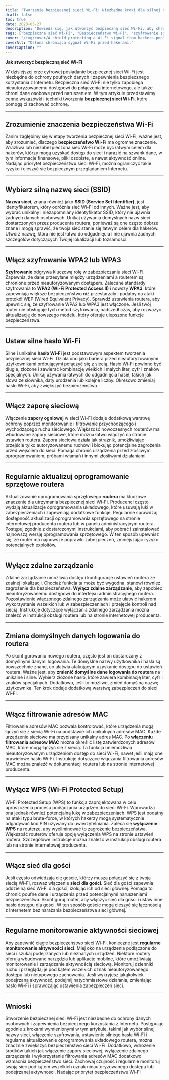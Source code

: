 ```yaml
---
title: "Tworzenie bezpiecznej sieci Wi-Fi: Niezbędne kroki dla silnej ochrony online"
draft: false
toc: true
date: 2023-05-27
description: "Dowiedz się, jak utworzyć bezpieczną sieć Wi-Fi, aby chronić swoje dane i zapewnić bezpieczne korzystanie z Internetu."
tags: ["bezpieczna sieć Wi-Fi", "Bezpieczeństwo Wi-Fi", "szyfrowanie sieci", "Hasło Wi-Fi", "aktualizacje oprogramowania sprzętowego routera", "ochrona firewall", "zdalne zarządzanie wyłączone", "domyślny login routera", "Filtrowanie adresów MAC", "wyłączenie WPS", "sieć gości", "monitorowanie aktywności sieciowej", "bezpieczeństwo online", "ochrona danych", "prywatność sieci", "cyberbezpieczeństwo", "sieć bezprzewodowa", "bezpieczeństwo w internecie", "zabezpieczenia sieciowe", "podatność sieci"]
cover: "/img/cover/A_shield_protecting_a_Wi-Fi_signal_from_hackers.png"
coverAlt: "Osłona chroniąca sygnał Wi-Fi przed hakerami."
coverCaption: ""
---
```


**Jak stworzyć bezpieczną sieć Wi-Fi**

W dzisiejszej erze cyfrowej posiadanie bezpiecznej sieci Wi-Fi jest niezbędne do ochrony poufnych danych i zapewnienia bezpiecznego korzystania z Internetu. Bezpieczna sieć Wi-Fi nie tylko zapobiega nieautoryzowanemu dostępowi do połączenia internetowego, ale także chroni dane osobowe przed naruszeniem. W tym artykule przedstawimy cenne wskazówki i techniki tworzenia **bezpiecznej sieci Wi-Fi**, które pomogą ci zachować ochronę.

______

## Zrozumienie znaczenia bezpieczeństwa Wi-Fi

Zanim zagłębimy się w etapy tworzenia bezpiecznej sieci Wi-Fi, ważne jest, aby zrozumieć, dlaczego **bezpieczeństwo Wi-Fi** ma ogromne znaczenie. Wrażliwa lub niezabezpieczona sieć Wi-Fi może być łatwym celem dla hakerów, którzy mogą uzyskać dostęp do sieci i narazić na szwank dane, w tym informacje finansowe, pliki osobiste, a nawet aktywność online. Nadając priorytet bezpieczeństwu sieci Wi-Fi, można ograniczyć takie ryzyko i cieszyć się bezpiecznym przeglądaniem Internetu.

______

## Wybierz silną nazwę sieci (SSID)

**Nazwa sieci**, znana również jako **SSID (Service Set Identifier)**, jest identyfikatorem, który odróżnia sieć Wi-Fi od innych. Ważne jest, aby wybrać unikalny i niezapomniany identyfikator SSID, który nie ujawnia żadnych danych osobowych. Unikaj używania domyślnych nazw sieci dostarczonych przez producenta routera, ponieważ są one często dobrze znane i mogą sprawić, że twoja sieć stanie się łatwym celem dla hakerów. Utwórz nazwę, która nie jest łatwa do odgadnięcia i nie ujawnia żadnych szczegółów dotyczących Twojej lokalizacji lub tożsamości.

______

## Włącz szyfrowanie WPA2 lub WPA3

**Szyfrowanie** odgrywa kluczową rolę w zabezpieczaniu sieci Wi-Fi. Zapewnia, że dane przesyłane między urządzeniami a routerem są chronione przed nieautoryzowanym dostępem. Zalecane standardy szyfrowania to **WPA2 (Wi-Fi Protected Access II)** i nowszy **WPA3**, które zapewniają większe bezpieczeństwo niż przestarzały i podatny na ataki protokół WEP (Wired Equivalent Privacy). Sprawdź ustawienia routera, aby upewnić się, że szyfrowanie WPA2 lub WPA3 jest włączone. Jeśli twój router nie obsługuje tych metod szyfrowania, nadszedł czas, aby rozważyć aktualizację do nowszego modelu, który oferuje ulepszone funkcje bezpieczeństwa.

______

## Ustaw silne hasło Wi-Fi

Silne i unikalne **hasło Wi-Fi** jest podstawowym aspektem tworzenia bezpiecznej sieci Wi-Fi. Działa ono jako bariera przed nieautoryzowanymi użytkownikami próbującymi połączyć się z siecią. Hasło Wi-Fi powinno być długie, złożone i zawierać kombinację wielkich i małych liter, cyfr i znaków specjalnych. Unikaj używania łatwych do odgadnięcia haseł, takich jak słowa ze słownika, daty urodzenia lub kolejne liczby. Okresowo zmieniaj hasło Wi-Fi, aby zwiększyć bezpieczeństwo.

______

## Włącz zaporę sieciową

Włączenie **zapory ogniowej** w sieci Wi-Fi dodaje dodatkową warstwę ochrony poprzez monitorowanie i filtrowanie przychodzącego i wychodzącego ruchu sieciowego. Większość nowoczesnych routerów ma wbudowane zapory sieciowe, które można łatwo włączyć na stronie ustawień routera. Zapora sieciowa działa jak strażnik, umożliwiając przejście tylko autoryzowanemu ruchowi i blokując potencjalne zagrożenia przed wejściem do sieci. Pomaga chronić urządzenia przed złośliwym oprogramowaniem, próbami włamań i innymi złośliwymi działaniami.

______

## Regularnie aktualizuj oprogramowanie sprzętowe routera

Aktualizowanie oprogramowania sprzętowego **routera** ma kluczowe znaczenie dla utrzymania bezpiecznej sieci Wi-Fi. Producenci często wydają aktualizacje oprogramowania układowego, które usuwają luki w zabezpieczeniach i zapewniają dodatkowe funkcje. Regularnie sprawdzaj dostępność aktualizacji oprogramowania sprzętowego na stronie internetowej producenta routera lub w panelu administracyjnym routera. Postępuj zgodnie z dostarczonymi instrukcjami, aby pobrać i zainstalować najnowszą wersję oprogramowania sprzętowego. W ten sposób upewnisz się, że router ma najnowsze poprawki zabezpieczeń, zmniejszając ryzyko potencjalnych exploitów.

______

## Wyłącz zdalne zarządzanie

Zdalne zarządzanie umożliwia dostęp i konfigurację ustawień routera ze zdalnej lokalizacji. Chociaż funkcja ta może być wygodna, stanowi również zagrożenie dla bezpieczeństwa. **Wyłącz zdalne zarządzanie**, aby zapobiec nieautoryzowanemu dostępowi do interfejsu administracyjnego routera. Pozostawienie włączonego zdalnego zarządzania może ułatwić hakerom wykorzystanie wszelkich luk w zabezpieczeniach i przejęcie kontroli nad siecią. Instrukcje dotyczące wyłączania zdalnego zarządzania można znaleźć w instrukcji obsługi routera lub na stronie internetowej producenta.

______

## Zmiana domyślnych danych logowania do routera

Po skonfigurowaniu nowego routera, często jest on dostarczany z domyślnymi danymi logowania. Te domyślne nazwy użytkownika i hasła są powszechnie znane, co ułatwia atakującym uzyskanie dostępu do ustawień routera. Ważne jest, aby **zmienić domyślne dane logowania do routera** na unikalne i silne. Wybierz złożone hasło, które zawiera kombinację liter, cyfr i znaków specjalnych. Dodatkowo, jeśli to możliwe, zmień domyślną nazwę użytkownika. Ten krok dodaje dodatkową warstwę zabezpieczeń do sieci Wi-Fi.

______

## Włącz filtrowanie adresów MAC

Filtrowanie adresów MAC pozwala kontrolować, które urządzenia mogą łączyć się z siecią Wi-Fi na podstawie ich unikalnych adresów MAC. Każde urządzenie sieciowe ma przypisany unikalny adres MAC. Po **włączeniu filtrowania adresów MAC** można określić listę zatwierdzonych adresów MAC, które mogą łączyć się z siecią. Ta funkcja uniemożliwia nieautoryzowanym urządzeniom dostęp do sieci Wi-Fi, nawet jeśli mają one prawidłowe hasło Wi-Fi. Instrukcje dotyczące włączania filtrowania adresów MAC można znaleźć w dokumentacji routera lub na stronie internetowej producenta.

______

## Wyłącz WPS (Wi-Fi Protected Setup)

Wi-Fi Protected Setup (WPS) to funkcja zaprojektowana w celu uproszczenia procesu podłączania urządzeń do sieci Wi-Fi. Wprowadza ona jednak również potencjalną lukę w zabezpieczeniach. WPS jest podatny na ataki typu brute-force, w których hakerzy mogą systematycznie odgadywać kod PIN używany do uwierzytelniania. Zaleca się **wyłączenie WPS** na routerze, aby wyeliminować to zagrożenie bezpieczeństwa. Większość routerów oferuje opcję wyłączenia WPS na stronie ustawień routera. Szczegółowe instrukcje można znaleźć w instrukcji obsługi routera lub na stronie internetowej producenta.

______

## Włącz sieć dla gości

Jeśli często odwiedzają cię goście, którzy muszą połączyć się z twoją siecią Wi-Fi, rozważ włączenie **sieci dla gości**. Sieć dla gości zapewnia oddzielną sieć Wi-Fi dla gości, izolując ich od sieci głównej. Pomaga to chronić poufne dane i urządzenia przed potencjalnymi naruszeniami bezpieczeństwa. Skonfiguruj router, aby włączyć sieć dla gości i ustaw inne hasło dostępu dla gości. W ten sposób goście mogą cieszyć się łącznością z Internetem bez narażania bezpieczeństwa sieci głównej.

______

## Regularne monitorowanie aktywności sieciowej

Aby zapewnić ciągłe bezpieczeństwo sieci Wi-Fi, konieczne jest **regularne monitorowanie aktywności sieci**. Miej oko na urządzenia podłączone do sieci i szukaj podejrzanych lub nieznanych urządzeń. Niektóre routery oferują wbudowane narzędzia lub aplikacje mobilne, które umożliwiają monitorowanie i zarządzanie aktywnością sieciową. Monitoruj dzienniki ruchu i przeglądaj je pod kątem wszelkich oznak nieautoryzowanego dostępu lub nietypowego zachowania. Jeśli wykryjesz jakąkolwiek podejrzaną aktywność, podejmij natychmiastowe działania, zmieniając hasło Wi-Fi i sprawdzając ustawienia zabezpieczeń sieci.

______

## Wnioski

Stworzenie bezpiecznej sieci Wi-Fi jest niezbędne do ochrony danych osobowych i zapewnienia bezpiecznego korzystania z Internetu. Postępując zgodnie z krokami wymienionymi w tym artykule, takimi jak wybór silnej nazwy sieci, włączenie szyfrowania, ustawienie silnego hasła Wi-Fi i regularne aktualizowanie oprogramowania układowego routera, można znacznie zwiększyć bezpieczeństwo sieci Wi-Fi. Dodatkowo, wdrożenie środków takich jak włączenie zapory sieciowej, wyłączenie zdalnego zarządzania i wykorzystanie filtrowania adresów MAC dodatkowo wzmacnia bezpieczeństwo sieci. Zachowaj czujność i regularnie monitoruj swoją sieć pod kątem wszelkich oznak nieautoryzowanego dostępu lub podejrzanej aktywności. Nadając priorytet bezpieczeństwu Wi-Fi

